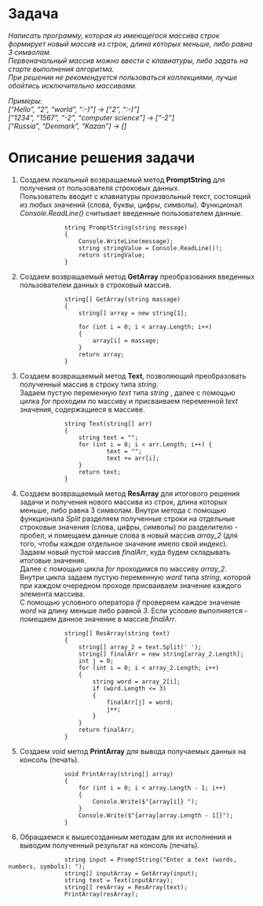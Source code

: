 # Задача

*Написать программу, которая из имеющегося массива строк формирует новый массив из строк, длина которых меньше, либо равна 3 символам.   
Первоначальный массив можно ввести с клавиатуры, либо задать на старте выполнения алгоритма.   
При решении не рекомендуется пользоваться коллекциями, лучше обойтись исключительно массивами.*

*Примеры:  
[“Hello”, “2”, “world”, “:-)”] → [“2”, “:-)”]  
[“1234”, “1567”, “-2”, “computer science”] → [“-2”]  
[“Russia”, “Denmark”, “Kazan”] → []*


# Описание решения задачи

1. Создаем локальный возвращаемый метод **PromptString** для получения от пользователя строковых данных.  
Пользователь вводит с клавиатуры произвольный текст, состоящий из любых значений (слова, буквы, цифры, символы). Функционал *Console.ReadLine()* считывает введенные пользователем данные.

```
                string PromptString(string message)
                {
                    Console.WriteLine(message);
                    string stringValue = Console.ReadLine()!;
                    return stringValue;
                }
```

2. Создаем возвращаемый метод **GetArray** преобразования введенных пользователем данных в строковый массив.

```
                string[] GetArray(string massage)
                {
                    string[] array = new string[1];

                    for (int i = 0; i < array.Length; i++)
                    {
                        array[i] = massage;
                    }
                    return array;
                }
```

3. Создаем возвращаемый метод **Text**, позволяющий преобразовать полученный массив в строку типа *string*.  
Задаем пустую переменную *text* типа *string* , далее с помощью цилка *for* проходим по массиву и присваиваем переменной *text* значения, содержащиеся в массиве.

```
                string Text(string[] arr)
                {
                    string text = "";  
                    for (int i = 0; i < arr.Length; i++) {
                            text = "";
                            text += arr[i];
                    }
                    return text;
                }

```

4. Создаем возвращаемый метод **ResArray** для итогового решения задачи и получения нового массива из строк, длина которых меньше, либо равна 3 символам.
Внутри метода с помощью функционала *Split* разделяем полученные строки на отдельные строковые значения (слова, цифры, символы) по разделителю - пробел, и помещаем данные слова в новый массив *array_2* (для того, чтобы каждое отдельное значение имело свой индекс).  
Задаем новый пустой массив *finalArr*, куда будем складывать итоговые значения.  
Далее с помощью цикла *for* проходимся по массиву *array_2*.  
Внутри цикла задаем пустую переменную *word* типа *string*, которой при каждом очередном проходе присваиваем значение каждого элемента массива.  
С помощью условного оператора *if* проверяем каждое значение *word* на длину меньше либо равной *3*.
Если условие выполняется - помещаем данное значение в массив *finalArr*.

```
                string[] ResArray(string text)
                {
                    string[] array_2 = text.Split(' ');
                    string[] finalArr = new string[array_2.Length];
                    int j = 0;
                    for (int i = 0; i < array_2.Length; i++)
                    {  
                        string word = array_2[i];
                        if (word.Length <= 3)
                        {
                            finalArr[j] = word;
                            j++;
                        }   
                    }
                    return finalArr;
                }
```

5. Создаем void метод **PrintArray** для вывода получаемых данных на консоль (печать).

```
                void PrintArray(string[] array)
                {
                    for (int i = 0; i < array.Length - 1; i++)
                    {
                        Console.Write($"{array[i]} ");
                    }
                    Console.Write($"{array[array.Length - 1]}");
                }
```

6. Обращаемся к вышесозданным методам для их исполнения и выводим полученный результат на консоль (печать).

```
                string input = PromptString("Enter a text (words, numbers, symbols): ");
                string[] inputArray = GetArray(input);
                string text = Text(inputArray);
                string[] resArray = ResArray(text);
                PrintArray(resArray);
```
